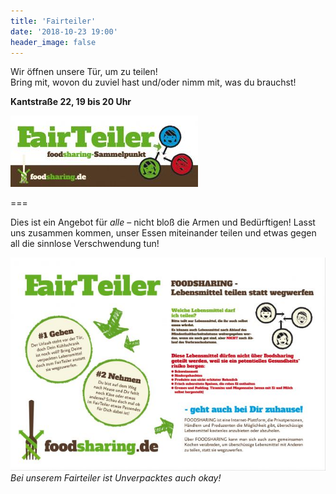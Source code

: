 ```yaml
---
title: 'Fairteiler'
date: '2018-10-23 19:00'
header_image: false
---
```


Wir öffnen unsere Tür, um zu teilen! <br>
Bring mit, wovon du zuviel hast und/oder nimm mit, was du brauchst!

**Kantstraße 22, 19 bis 20 Uhr**

![](fairteiler_small.jpg)

===

Dies ist ein Angebot für _alle_ – nicht bloß die Armen und Bedürftigen! Lasst uns zusammen kommen, unser Essen miteinander teilen und etwas gegen all die sinnlose Verschwendung tun!

![](fairteiler_info.jpg)<br>
_Bei unserem Fairteiler ist Unverpacktes auch okay!_
